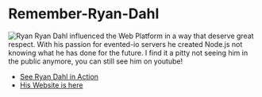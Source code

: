 # Remember-Ryan-Dahl
![Ryan](http://tinyclouds.org/ryan.jpg)
Ryan Dahl influenced the Web Platform in a way that deserve great respect. With his passion for evented-io servers he created Node.js not knowing what he has done for the future. I find it a pitty not seeing him in the public anymore, you can still see him on youtube!

* [See Ryan Dahl in Action](https://www.youtube.com/watch?v=F6k8lTrAE2g&list=PLw5h0DiJ-9PA-TqF-7ctSMZRcG3bQ9qzN&index=6)
* [His Website is here](http://tinyclouds.org/)

